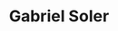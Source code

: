 ---
title: Gabriel Soler
image: images/gsoler.jpg
image2: images/guitar.jpg
template: coltrane/index.html
salutation: Hey!
action: Free consultation
button: Email
publish_date: 2024-07-30
---